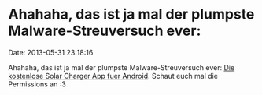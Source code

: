Ahahaha, das ist ja mal der plumpste Malware-Streuversuch ever:
===============================================================

Date: 2013-05-31 23:18:16

Ahahaha, das ist ja mal der plumpste Malware-Streuversuch ever: [Die
kostenlose Solar Charger App fuer
Android](http://www.amazon.de/And-Dev-Wan-Battery-Charger/dp/B00A0YY4YE/ref=sr_1_18?ie=UTF8&qid=1370034899&sr=8-18&keywords=solar+charger).
Schaut euch mal die Permissions an :3
